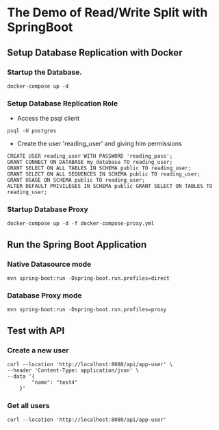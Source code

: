 # The Demo of Read/Write Split with SpringBoot

## Setup Database Replication with Docker

### Startup the Database.

```shell
docker-compose up -d
```

### Setup Database Replication Role

- Access the psql client

```shell
psql -U postgres
```

- Create the user 'reading_user' and giving him permissions

```shell
CREATE USER reading_user WITH PASSWORD 'reading_pass';
GRANT CONNECT ON DATABASE my_database TO reading_user;
GRANT SELECT ON ALL TABLES IN SCHEMA public TO reading_user;
GRANT SELECT ON ALL SEQUENCES IN SCHEMA public TO reading_user;
GRANT USAGE ON SCHEMA public TO reading_user;
ALTER DEFAULT PRIVILEGES IN SCHEMA public GRANT SELECT ON TABLES TO reading_user;
```

### Startup Database Proxy

```shell
docker-compose up -d -f docker-compose-proxy.yml
```

## Run the Spring Boot Application

### Native Datasource mode

```shell
mvn spring-boot:run -Dspring-boot.run.profiles=direct
```

### Database Proxy mode

```shell
mvn spring-boot:run -Dspring-boot.run.profiles=proxy
```

## Test with API

### Create a new user

```shell
curl --location 'http://localhost:8080/api/app-user' \
--header 'Content-Type: application/json' \
--data '{
        "name": "test4"
    }'
```

### Get all users

```shell
curl --location 'http://localhost:8080/api/app-user'
```
